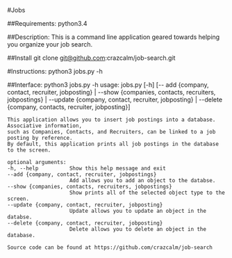 #Jobs

##Requirements:
	python3.4

##Description:
	This is a command line application geared towards helping you organize your
    job search.

##Install
	git clone git@github.com:crazcalm/job-search.git

#Instructions:
	python3 jobs.py -h

##Interface:
	python3 jobs.py -h
    usage: jobs.py [-h]
    			   [-- add {company, contact, recruiter, jobposting} |
                   --show {companies, contacts, recruiters, jobpostings} |
                   --update {company, contact, recruiter, jobposting} |
                   --delete {company, contacts, recruiter, jobposting}]

	This application allows you to insert job postings into a database. Associative information,
    such as Companies, Contacts, and Recruiters, can be linked to a job posting by reference.
    By default, this application prints all job postings in the database to the screen.

    optional arguments:
    -h, --help			Show this help message and exit
    --add {company, contact, recruiter, jobpostings}
    					Add allows you to add an object to the databse.
	--show {companies, contacts, recruiters, jobpostings}
    					Show prints all of the selected object type to the screen.
	--update {company, contact, recruiter, jobposting}
    					Update allows you to update an object in the databse.
	--delete {company, contact, recruiter, jobposting}
    					Delete allows you to delete an object in the database.

	Source code can be found at https://github.com/crazcalm/job-search